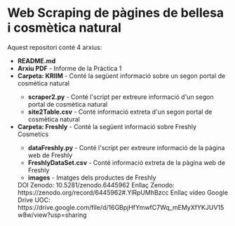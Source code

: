 # Web Scraping de pàgines de bellesa i cosmètica natural

Aquest repositori conté 4 arxius:
<ul>
  <li><strong>README.md</strong></li>
  <li><strong>Arxiu PDF</strong> - Informe de la Pràctica 1</li>
  <li><strong>Carpeta: KRIIM</strong> - Conté la següent informació sobre un segon portal de cosmètica natural</li>
  <ul>
    <li><strong>scraper2.py</strong> - Conté l'script per extreure informació d'un segon portal de cosmètica natural</li>
    <li><strong>site2Table.csv</strong> - Conté informació extreta d'un segon portal de cosmètica natural</li>
  </ul>
  <li><strong>Carpeta: Freshly</strong> - Conté la següent informació sobre Freshly Cosmetics</li>
  <ul>
    <li><strong>dataFreshly.py</strong> - Conté l'script per extreure informació de la pàgina web de Freshly</li>
    <li><strong>FreshlyDataSet.csv</strong> - Conté informació extreta de la pàgina web de Freshly</li>
    <li><strong>images</strong> - Imatges dels productes de Freshly</li>
  </ul>
  DOI Zenodo: 10.5281/zenodo.6445962
  Enllaç Zenodo: https://zenodo.org/record/6445962#.YlRpUMhBzcc
  Enllaç vídeo Google Drive UOC: https://drive.google.com/file/d/16GBpjHfYmwfC7Wq_mEMyXfYKJUV15w8w/view?usp=sharing
</ul>

